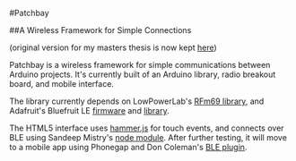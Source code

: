 #Patchbay

##A Wireless Framework for Simple Connections

(original version for my masters thesis is now kept [here](https://github.com/andysigler/patchbay-thesis-2014))

Patchbay is a wireless framework for simple communications between Arduino projects. It's currently built of an Arduino library, radio breakout board, and mobile interface.

The library currently depends on LowPowerLab's [RFm69 library](https://github.com/lowpowerlab/rfm69), and Adafruit's Bluefruit LE [firmware](https://github.com/adafruit/Adafruit_BluefruitLE_Firmware) and [library](https://github.com/adafruit/Adafruit_BluefruitLE_nRF51).

The HTML5 interface uses [hammer.js](http://hammerjs.github.io/) for touch events, and connects over BLE using Sandeep Mistry's [node module](https://github.com/sandeepmistry/noble). After further testing, it will move to a mobile app using Phonegap and Don Coleman's [BLE plugin](https://github.com/don/cordova-plugin-ble-central).